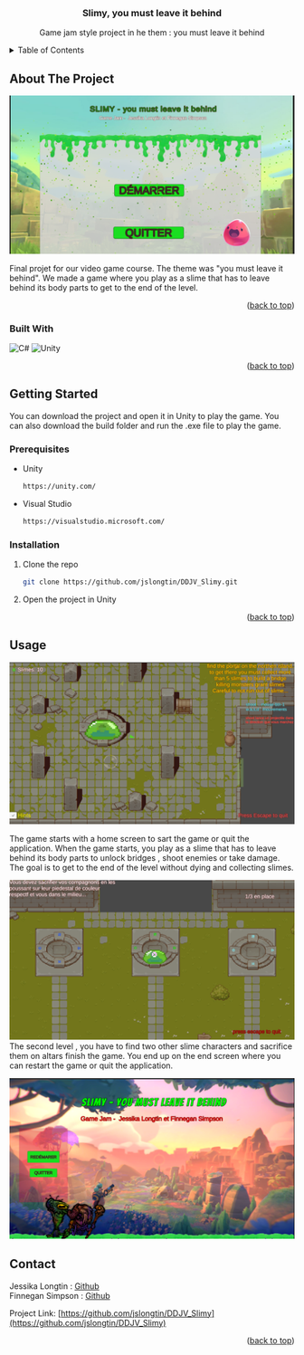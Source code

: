 
<a name="readme-top"></a>

<br />
<div align="center">


<h3 align="center">Slimy, you must leave it behind</h3>

  <p align="center">
    Game jam style project in he them : you must leave it behind 
    <br />
    
  </p>
</div>


<!-- TABLE OF CONTENTS -->
<details>
  <summary>Table of Contents</summary>
  <ol>
    <li>
      <a href="#about-the-project">About The Project</a>
      <ul>
        <li><a href="#built-with">Built With</a></li>
      </ul>
    </li>
    <li>
      <a href="#getting-started">Getting Started</a>
      <ul>
        <li><a href="#prerequisites">Prerequisites</a></li>
        <li><a href="#installation">Installation</a></li>
      </ul>
    </li>
    <li><a href="#usage">Usage</a></li>
    <li><a href="#contact">Contact</a></li>
  </ol>
</details>



<!-- ABOUT THE PROJECT -->
## About The Project
![Homescreen](Slimy_JL_FS/Assets/Images/HomeScreen.png)

Final projet for our video game course.  The theme was "you must leave it behind". We made a game where you play as a slime that has to leave behind its body parts to get to the end of the level.

<p align="right">(<a href="#readme-top">back to top</a>)</p>



### Built With

![C#](https://img.shields.io/badge/c%23-%23239120.svg?style=for-the-badge&logo=c-sharp&logoColor=white)
![Unity](https://img.shields.io/badge/unity-%23000000.svg?style=for-the-badge&logo=unity&logoColor=white)

<p align="right">(<a href="#readme-top">back to top</a>)</p>



<!-- GETTING STARTED -->
## Getting Started
You can download the project and open it in Unity to play the game. You can also download the build folder and run the .exe file to play the game.

### Prerequisites

* Unity
  ```sh
  https://unity.com/
  ```
* Visual Studio
  ```sh
  https://visualstudio.microsoft.com/
  ```


### Installation

1. Clone the repo
   ```sh
   git clone https://github.com/jslongtin/DDJV_Slimy.git
   ```
2. Open the project in Unity


<p align="right">(<a href="#readme-top">back to top</a>)</p>



<!-- USAGE EXAMPLES -->
## Usage

![Level1](Slimy_JL_FS/Assets/Images/level1.png)

The game starts with a home screen to sart the game or quit the application. When the game starts, you play as a slime that has to leave behind its body parts to unlock bridges , shoot enemies or take damage. The goal is to get to the end of the level without dying and collecting slimes. 

![Level2](Slimy_JL_FS/Assets/Images/Level2.png)
The second level , you have to find two other slime characters and sacrifice them on altars finish the game. You end up on the end screen where you can restart the game or quit the application.

![Endscreen](Slimy_JL_FS/Assets/Images/EndScreen.png)



<!-- CONTACT -->
## Contact

Jessika Longtin : [Github](https://github.com/jslongtin)
<br>
Finnegan Simpson : [Github](https://github.com/Finnlandish)

Project Link: [https://github.com/jslongtin/DDJV_Slimy](https://github.com/jslongtin/DDJV_Slimy)

<p align="right">(<a href="#readme-top">back to top</a>)</p>

